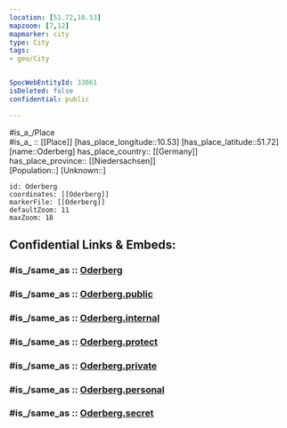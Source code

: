```yaml
---
location: [51.72,10.53] 
mapzoom: [7,12] 
mapmarker: city 
type: City
tags:
- geo/City


SpocWebEntityId: 33061
isDeleted: false
confidential: public

---
```

#is_a_/Place  
#is_a_ :: [[Place]] 
[has_place_longitude::10.53] 
[has_place_latitude::51.72] 
[name::Oderberg] 
has_place_country:: [[Germany]]  
has_place_province:: [[Niedersachsen]]  
[Population::] 
[Unknown::] 


```leaflet
id: Oderberg
coordinates: [[Oderberg]] 
markerFile: [[Oderberg]] 
defaultZoom: 11 
maxZoom: 18
```


## Confidential Links & Embeds: 

### #is_/same_as :: [Oderberg](/_Standards/Earth/Continent/Europe/Europe~Central/Germany/Germany~West/Niedersachsen/counties~Niedersachsen/Goslar/cities~Goslar/Braunlage/boroughs~Braunlage/Oderberg.md) 

### #is_/same_as :: [Oderberg.public](/_public/Earth/Continent/Europe/Europe~Central/Germany/Germany~West/Niedersachsen/counties~Niedersachsen/Goslar/cities~Goslar/Braunlage/boroughs~Braunlage/Oderberg.public.md) 

### #is_/same_as :: [Oderberg.internal](/_internal/Earth/Continent/Europe/Europe~Central/Germany/Germany~West/Niedersachsen/counties~Niedersachsen/Goslar/cities~Goslar/Braunlage/boroughs~Braunlage/Oderberg.internal.md) 

### #is_/same_as :: [Oderberg.protect](/_protect/Earth/Continent/Europe/Europe~Central/Germany/Germany~West/Niedersachsen/counties~Niedersachsen/Goslar/cities~Goslar/Braunlage/boroughs~Braunlage/Oderberg.protect.md) 

### #is_/same_as :: [Oderberg.private](/_private/Earth/Continent/Europe/Europe~Central/Germany/Germany~West/Niedersachsen/counties~Niedersachsen/Goslar/cities~Goslar/Braunlage/boroughs~Braunlage/Oderberg.private.md) 

### #is_/same_as :: [Oderberg.personal](/_personal/Earth/Continent/Europe/Europe~Central/Germany/Germany~West/Niedersachsen/counties~Niedersachsen/Goslar/cities~Goslar/Braunlage/boroughs~Braunlage/Oderberg.personal.md) 

### #is_/same_as :: [Oderberg.secret](/_secret/Earth/Continent/Europe/Europe~Central/Germany/Germany~West/Niedersachsen/counties~Niedersachsen/Goslar/cities~Goslar/Braunlage/boroughs~Braunlage/Oderberg.secret.md)

